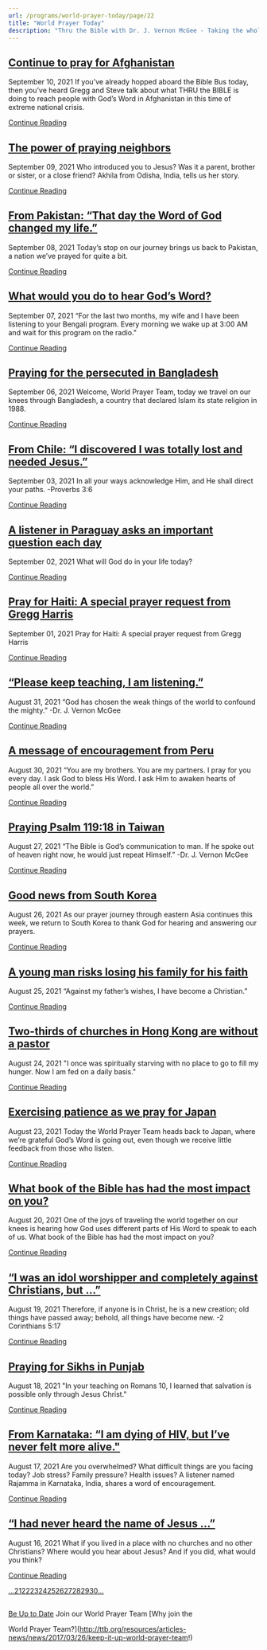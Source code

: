 ```yaml
---
url: /programs/world-prayer-today/page/22
title: "World Prayer Today"
description: "Thru the Bible with Dr. J. Vernon McGee - Taking the whole Word to the whole world"
---
```







## [Continue to pray for Afghanistan](../world-prayer-today/2021/09/10/continue-to-pray-for-afghanistan)


September 10, 2021
If you’ve already hopped aboard the Bible Bus today, then you’ve heard Gregg and Steve talk about what THRU the BIBLE is doing to reach people with God’s Word in Afghanistan in this time of extreme national crisis.


[Continue Reading](../world-prayer-today/2021/09/10/continue-to-pray-for-afghanistan)




## [The power of praying neighbors](../world-prayer-today/2021/09/09/the-power-of-praying-neighbors)


September 09, 2021
Who introduced you to Jesus? Was it a parent, brother or sister, or a close friend? Akhila from Odisha, India, tells us her story.


[Continue Reading](../world-prayer-today/2021/09/09/the-power-of-praying-neighbors)




## [From Pakistan: “That day the Word of God changed my life.”](../world-prayer-today/2021/09/08/from-pakistan-that-day-the-word-of-god-changed-my-life)


September 08, 2021
Today’s stop on our journey brings us back to Pakistan, a nation we’ve prayed for quite a bit.


[Continue Reading](../world-prayer-today/2021/09/08/from-pakistan-that-day-the-word-of-god-changed-my-life)




## [What would you do to hear God’s Word?](../world-prayer-today/2021/09/07/what-would-you-do-to-hear-god-s-word)


September 07, 2021
“For the last two months, my wife and I have been listening to your Bengali program. Every morning we wake up at 3:00 AM and wait for this program on the radio."


[Continue Reading](../world-prayer-today/2021/09/07/what-would-you-do-to-hear-god-s-word)




## [Praying for the persecuted in Bangladesh](../world-prayer-today/2021/09/06/praying-for-the-persecuted-in-bangladesh)


September 06, 2021
Welcome, World Prayer Team, today we travel on our knees through Bangladesh, a country that declared Islam its state religion in 1988.


[Continue Reading](../world-prayer-today/2021/09/06/praying-for-the-persecuted-in-bangladesh)




## [From Chile: “I discovered I was totally lost and needed Jesus.”](../world-prayer-today/2021/09/03/from-chile-i-discovered-i-was-totally-lost-and-needed-jesus)


September 03, 2021
In all your ways acknowledge Him, and He shall direct your paths. -Proverbs 3:6


[Continue Reading](../world-prayer-today/2021/09/03/from-chile-i-discovered-i-was-totally-lost-and-needed-jesus)




## [A listener in Paraguay asks an important question each day](../world-prayer-today/2021/09/02/a-listener-in-paraguay-asks-an-important-question-each-day)


September 02, 2021
What will God do in your life today?


[Continue Reading](../world-prayer-today/2021/09/02/a-listener-in-paraguay-asks-an-important-question-each-day)




## [Pray for Haiti: A special prayer request from Gregg Harris](../world-prayer-today/2021/09/01/pray-for-haiti-a-special-prayer-request-from-gregg-harris)


September 01, 2021
Pray for Haiti: A special prayer request from Gregg Harris


[Continue Reading](../world-prayer-today/2021/09/01/pray-for-haiti-a-special-prayer-request-from-gregg-harris)




## [“Please keep teaching, I am listening.”](../world-prayer-today/2021/08/31/please-keep-teaching-i-am-listening)


August 31, 2021
“God has chosen the weak things of the world to confound the mighty.” -Dr. J. Vernon McGee


[Continue Reading](../world-prayer-today/2021/08/31/please-keep-teaching-i-am-listening)




## [A message of encouragement from Peru](../world-prayer-today/2021/08/30/a-message-of-encouragement-from-peru)


August 30, 2021
“You are my brothers. You are my partners. I pray for you every day. I ask God to bless His Word. I ask Him to awaken hearts of people all over the world.”﻿


[Continue Reading](../world-prayer-today/2021/08/30/a-message-of-encouragement-from-peru)




## [Praying Psalm 119:18 in Taiwan](../world-prayer-today/2021/08/27/praying-psalm-119-18-in-taiwan)


August 27, 2021
“The Bible is God’s communication to man. If he spoke out of heaven right now, he would just repeat Himself.” -Dr. J. Vernon McGee


[Continue Reading](../world-prayer-today/2021/08/27/praying-psalm-119-18-in-taiwan)




## [Good news from South Korea](../world-prayer-today/2021/08/26/good-news-from-south-korea)


August 26, 2021
As our prayer journey through eastern Asia continues this week, we return to South Korea to thank God for hearing and answering our prayers.


[Continue Reading](../world-prayer-today/2021/08/26/good-news-from-south-korea)




## [A young man risks losing his family for his faith](../world-prayer-today/2021/08/25/a-young-man-risks-losing-his-family-for-his-faith)


August 25, 2021
“Against my father’s wishes, I have become a Christian.”


[Continue Reading](../world-prayer-today/2021/08/25/a-young-man-risks-losing-his-family-for-his-faith)




## [Two-thirds of churches in Hong Kong are without a pastor](../world-prayer-today/2021/08/24/two-thirds-of-churches-in-hong-kong-are-without-a-pastor)


August 24, 2021
"I once was spiritually starving with no place to go to fill my hunger. Now I am fed on a daily basis."


[Continue Reading](../world-prayer-today/2021/08/24/two-thirds-of-churches-in-hong-kong-are-without-a-pastor)




## [Exercising patience as we pray for Japan](../world-prayer-today/2021/08/23/exercising-patience-as-we-pray-for-japan)


August 23, 2021
Today the World Prayer Team heads back to Japan, where we’re grateful God’s Word is going out, even though we receive little feedback from those who listen.


[Continue Reading](../world-prayer-today/2021/08/23/exercising-patience-as-we-pray-for-japan)




## [What book of the Bible has had the most impact on you?](../world-prayer-today/2021/08/20/what-book-of-the-bible-has-had-the-most-impact-on-you)


August 20, 2021
One of the joys of traveling the world together on our knees is hearing how God uses different parts of His Word to speak to each of us. What book of the Bible has had the most impact on you?


[Continue Reading](../world-prayer-today/2021/08/20/what-book-of-the-bible-has-had-the-most-impact-on-you)




## [“I was an idol worshipper and completely against Christians, but …”](../world-prayer-today/2021/08/19/i-was-an-idol-worshipper-and-completely-against-christians-but)


August 19, 2021
Therefore, if anyone is in Christ, he is a new creation; old things have passed away; behold, all things have become new. -2 Corinthians 5:17


[Continue Reading](../world-prayer-today/2021/08/19/i-was-an-idol-worshipper-and-completely-against-christians-but)




## [Praying for Sikhs in Punjab](../world-prayer-today/2021/08/18/praying-for-sikhs-in-punjab)


August 18, 2021
"In your teaching on Romans 10, I learned that salvation is possible only through Jesus Christ."


[Continue Reading](../world-prayer-today/2021/08/18/praying-for-sikhs-in-punjab)




## [From Karnataka: “I am dying of HIV, but I’ve never felt more alive."](../world-prayer-today/2021/08/17/from-karnataka-i-am-dying-of-hiv-but-i-ve-never-felt-more-alive)


August 17, 2021
Are you overwhelmed? What difficult things are you facing today? Job stress? Family pressure? Health issues? A listener named Rajamma in Karnataka, India, shares a word of encouragement.


[Continue Reading](../world-prayer-today/2021/08/17/from-karnataka-i-am-dying-of-hiv-but-i-ve-never-felt-more-alive)




## [“I had never heard the name of Jesus …”](../world-prayer-today/2021/08/16/i-had-never-heard-the-name-of-jesus)


August 16, 2021
What if you lived in a place with no churches and no other Christians? Where would you hear about Jesus? And if you did, what would you think?


[Continue Reading](../world-prayer-today/2021/08/16/i-had-never-heard-the-name-of-jesus)





[...](https://ttb.org/programs/world-prayer-today/page/20)[21](https://ttb.org/programs/world-prayer-today/page/21)[22](https://ttb.org/programs/world-prayer-today/page/22)[23](https://ttb.org/programs/world-prayer-today/page/23)[24](https://ttb.org/programs/world-prayer-today/page/24)[25](https://ttb.org/programs/world-prayer-today/page/25)[26](https://ttb.org/programs/world-prayer-today/page/26)[27](https://ttb.org/programs/world-prayer-today/page/27)[28](https://ttb.org/programs/world-prayer-today/page/28)[29](https://ttb.org/programs/world-prayer-today/page/29)[30](https://ttb.org/programs/world-prayer-today/page/30)[...](https://ttb.org/programs/world-prayer-today/page/31)





## 




[Be Up to Date](http://feeds.feedburner.com/WorldPrayerToday "World Prayer Today RSS Feed")
Join our World Prayer Team
[Why join the  

World Prayer Team?](http://ttb.org/resources/articles-news/news/2017/03/26/keep-it-up-world-prayer-team!)




